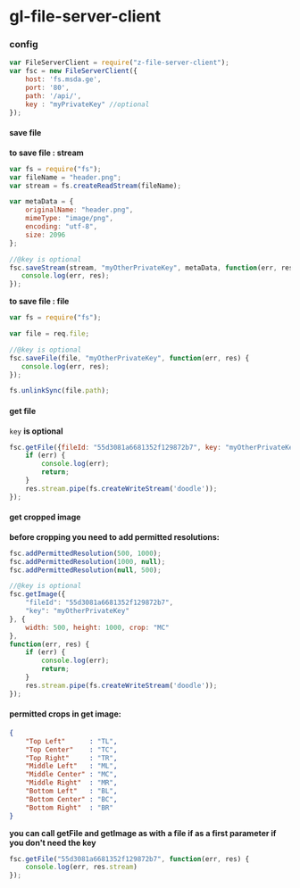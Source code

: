 # gl-file-server-client

### config

```javascript
var FileServerClient = require("z-file-server-client");
var fsc = new FileServerClient({
    host: 'fs.msda.ge',
    port: '80',
    path: '/api/',
    key : "myPrivateKey" //optional
});
```

#### save file 
**to save file : stream**

```javascript
var fs = require("fs");
var fileName = "header.png";
var stream = fs.createReadStream(fileName);

var metaData = {
    originalName: "header.png",
    mimeType: "image/png",
    encoding: "utf-8",
    size: 2096
};

//@key is optional
fsc.saveStream(stream, "myOtherPrivateKey", metaData, function(err, res) {
   console.log(err, res);
});
```

**to save file : file**

```javascript
var fs = require("fs");

var file = req.file;

//@key is optional
fsc.saveFile(file, "myOtherPrivateKey", function(err, res) {
   console.log(err, res);
});

fs.unlinkSync(file.path);
```


#### get file 

``` key ``` **is optional**

```javascript
fsc.getFile({fileId: "55d3081a6681352f129872b7", key: "myOtherPrivateKey"}, function(err, res) {
    if (err) {
        console.log(err);
        return;
    }
    res.stream.pipe(fs.createWriteStream('doodle'));
});
```

#### get cropped image 

**before cropping you need to add permitted resolutions:**

```javascript
fsc.addPermittedResolution(500, 1000);
fsc.addPermittedResolution(1000, null);
fsc.addPermittedResolution(null, 500);

//@key is optional
fsc.getImage({
    "fileId": "55d3081a6681352f129872b7",
    "key": "myOtherPrivateKey"
}, {
    width: 500, height: 1000, crop: "MC"
},
function(err, res) {
    if (err) {
        console.log(err);
        return;
    }
    res.stream.pipe(fs.createWriteStream('doodle'));
});
```

#### permitted crops in get image:

```JSON
{
    "Top Left"      : "TL",
    "Top Center"    : "TC",
    "Top Right"     : "TR",
    "Middle Left"   : "ML",
    "Middle Center" : "MC",
    "Middle Right"  : "MR",
    "Bottom Left"   : "BL",
    "Bottom Center" : "BC",
    "Bottom Right"  : "BR"
}
```

**you can call getFile and getImage as with a file if as a first parameter if you don't need the key**

```javascript
fsc.getFile("55d3081a6681352f129872b7", function(err, res) {
    console.log(err, res.stream)
});
```

